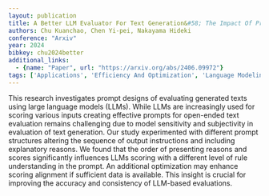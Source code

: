 ```yaml
---
layout: publication
title: A Better LLM Evaluator For Text Generation&#58; The Impact Of Prompt Output Sequencing And Optimization
authors: Chu Kuanchao, Chen Yi-pei, Nakayama Hideki
conference: "Arxiv"
year: 2024
bibkey: chu2024better
additional_links:
  - {name: "Paper", url: "https://arxiv.org/abs/2406.09972"}
tags: ['Applications', 'Efficiency And Optimization', 'Language Modeling', 'Prompting']
---
```

This research investigates prompt designs of evaluating generated texts using large language models (LLMs). While LLMs are increasingly used for scoring various inputs creating effective prompts for open-ended text evaluation remains challenging due to model sensitivity and subjectivity in evaluation of text generation. Our study experimented with different prompt structures altering the sequence of output instructions and including explanatory reasons. We found that the order of presenting reasons and scores significantly influences LLMs scoring with a different level of rule understanding in the prompt. An additional optimization may enhance scoring alignment if sufficient data is available. This insight is crucial for improving the accuracy and consistency of LLM-based evaluations.
